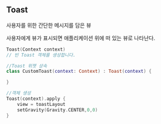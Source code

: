 ## Toast
사용자를 위한 간단한 메시지를 담은 뷰

사용자에게 뷰가 표시되면 애플리케이션 위에 떠 있는 뷰로 나타난다.

```kotlin
Toast(Context context)
// 빈 Toast 객체를 생성합니다.
```

```kotlin
//Toast 위젯 상속
class CustomToast(context: Context) : Toast(context) {

}

//객체 생성
Toast(context).apply { 
	view = toastLayout
    setGravity(Gravity.CENTER,0,0)
}
```